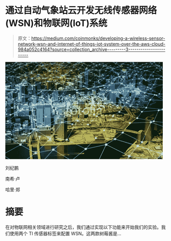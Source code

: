 # 通过自动气象站云开发无线传感器网络(WSN)和物联网(IoT)系统

> 原文：<https://medium.com/coinmonks/developing-a-wireless-sensor-network-wsn-and-internet-of-things-iot-system-over-the-aws-cloud-984a052c4164?source=collection_archive---------3----------------------->

![](img/d60ac379f68e633bd01ade5c9e73a18c.png)

刘纪鹏

南希·卢

哈里·郑

# 摘要

在对物联网相关领域进行研究之后，我们通过实现以下功能来开始我们的实验。我们使用两个 TI 传感器标签来配置 WSN。这两款树莓酱是…